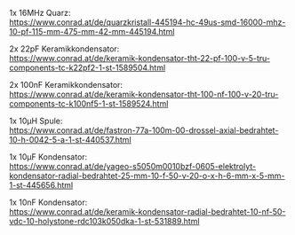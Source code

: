 1x 16MHz Quarz:  
https://www.conrad.at/de/quarzkristall-445194-hc-49us-smd-16000-mhz-10-pf-115-mm-475-mm-42-mm-445194.html  

2x 22pF Keramikkondensator:  
https://www.conrad.at/de/keramik-kondensator-tht-22-pf-100-v-5-tru-components-tc-k22pf2-1-st-1589504.html  

2x 100nF Keramikkondensator:  
https://www.conrad.at/de/keramik-kondensator-tht-100-nf-100-v-20-tru-components-tc-k100nf5-1-st-1589524.html  

1x 10µH Spule:  
https://www.conrad.at/de/fastron-77a-100m-00-drossel-axial-bedrahtet-10-h-0042-5-a-1-st-440537.html  

1x 10µF Kondensator:  
https://www.conrad.at/de/yageo-s5050m0010bzf-0605-elektrolyt-kondensator-radial-bedrahtet-25-mm-10-f-50-v-20-o-x-h-6-mm-x-5-mm-1-st-445656.html  

1x 10nF Kondensator:  
https://www.conrad.at/de/keramik-kondensator-radial-bedrahtet-10-nf-50-vdc-10-holystone-rdc103k050dka-1-st-531889.html  
